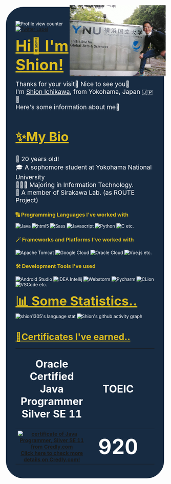 ﻿<img src="profile.png" width="300" align="right" alt="Profile Image">
<div style="background: #172b42; padding: 30px; border-radius: 60px; border: solid white 5px; color:white;">
<p><img alt="Profile view counter" src="https://komarev.com/ghpvc/?username=shion1305&style=flat-square"/><a href="http://twitter.com/shion2021_">
    <img height="20" src="https://img.shields.io/twitter/follow/shion2021_?label=Twitter&logo=twitter&style=flat" alt="Twitter Label"/></a></p>
<h1 style="color: #dbbc1f; margin: 0; text-decoration: underline;font-size: 3rem"> Hi👋 I'm Shion!</h1>
<p style="font-size: 1.2rem">Thanks for your visit🌈 Nice to see you🤗<br>
I'm <u>Shion Ichikawa</u>, from Yokohama, Japan 🇯🇵🗾<br>
Here's some information about me👀</p>
<h2 style="color: #dbbc1f; text-decoration: underline; font-size: 2.5rem">✨My Bio</h2>
<p style="font-size: 1.2rem">🎂	20 years old!<br>
🎓	A sophomore student at Yokohama National University<br>
👨🏻‍💻	Majoring in Information Technology.<br>
🧪 A member of Sirakawa Lab. (as ROUTE Project)</p>
<h3 style="color: #dbbc1f">
    🔠 Programming Languages I've worked with
</h3>
<p>
    <img alt="Java" src="https://img.shields.io/badge/-Java-F89820?style=flat-square&logo=Java&logoColor=white" />
    <img alt="html5" src="https://img.shields.io/badge/-HTML5-E34F26?style=flat-square&logo=html5&logoColor=white" />
    <img alt="Sass" src="https://img.shields.io/badge/-Sass-CC6699?style=flat-square&logo=sass&logoColor=white" />
    <img alt="Javascript" src="https://img.shields.io/badge/-Javascript-323330?style=flat-square&logo=javascript&logoColor=#f0db4f" />
    <img alt="Python" src="https://img.shields.io/badge/-Python-306998?style=flat-square&logo=python&logoColor=white" />
    <img alt="C" src="https://img.shields.io/badge/-C-0574fc?style=flat-square&logo=c&logoColor=white" /> etc.
</p>
<h3 style="color: #dbbc1f">
    🪄 Frameworks and Platforms I've worked with
</h3>
<p>     <img alt="Apache Tomcat" src="https://img.shields.io/badge/-Apache Tomcat-FF2427?style=flat-square&logo=apachetomcat&logoColor=white" />
    <img alt="Google Cloud " src="https://img.shields.io/badge/-Google_Cloud_Platform-1a73e8?style=flat-square&logo=google-cloud&logoColor=white" />
    <img alt="Oracle Cloud" src="https://img.shields.io/badge/-Oracle_Cloud-de0a02?style=flat-square&logo=oracle&logoColor=white" />
    <img alt="Vue.js" src="https://img.shields.io/badge/-Vue.js-35495E?style=flat-square&logo=vue.js&logoColor=#41B883" /> etc.
<h3 style="color: #dbbc1f">🛠️ Development Tools I've used</h3>
<p>
    <img alt="Android Studio" src="https://img.shields.io/badge/-Android_Studio-32de84?style=flat-square&logo=androidstudio&logoColor=white" />
    <img alt="IDEA Intellij" src="https://img.shields.io/badge/-Intellij_IDEA-3b3b3b?style=flat-square&logo=intellijidea&logoColor=white" />
    <img alt="Webstorm" src="https://img.shields.io/badge/-Webstorm-3b3b3b?style=flat-square&logo=webstorm&logoColor=white" />
    <img alt="Pycharm" src="https://img.shields.io/badge/-Pycharm-3b3b3b?style=flat-square&logo=pycharm&logoColor=white" />
    <img alt="CLion" src="https://img.shields.io/badge/-CLion-3b3b3b?style=flat-square&logo=clion&logoColor=white" />
    <img alt="VSCode" src="https://img.shields.io/badge/-VSCode-0078d7?style=flat-square&logo=visualstudiocode&logoColor=white" /> etc.</p>
<h2 style="color: #dbbc1f; text-decoration: underline; font-size: 2.5rem; margin: 0">📊 Some Statistics..</h2>
<img src="https://github-readme-stats.vercel.app/api/top-langs/?username=shion1305&hide=jupyter notebook&layout=compact&langs_count=8" alt="shion1305's language stat"/>
<img alt="Shion's github activity graph" src="https://activity-graph.herokuapp.com/graph?username=shion1305&theme=rogue"/>
    <h1 style="color: #dbbc1f"><u>🏅Certificates I've earned..</u></h1>
<table style="width: 100%;table-layout: fixed; text-align: center; color:white;">
    <tr style="font-size: 2rem; background: none;">
        <th>Oracle Certified Java Programmer<br>Silver SE 11</th>
        <th>TOEIC</th>
        <th>Amateur Third-Class Radio Operator License (Japanese)</th>
    </tr>
    <tr style="background: none;">
        <th style="width: 30%"><a href="https://www.credly.com/badges/da4f3c89-6ecc-44ea-b6da-f9172ee475cd" style="font-size:1rem"><img
                src="https://images.credly.com/size/680x680/images/3599ecf5-baa4-4b3d-87b4-501a48a125c9/Japan_Silver_Java_SE_Programmer_Badge__1_.png"
                alt="certificate of Java Programmer, Silver SE 11 from Credly.com" width="200" height="200"/><br>Click here to check more details on Credly.com!</a>
        </th>
        <th style="font-size: 4rem;width: 30%">920</th>
        <th style="font-size: 3rem;width: 30%">Certified</th>
    </tr>
</table>
</div>
